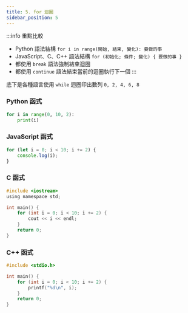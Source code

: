 ```yaml
---
title: 5. for 迴圈
sidebar_position: 5
---
```


:::info 重點比較
- Python 語法結構 `for i in range(開始, 結束, 變化): 要做的事`
- JavaScript、C、C++ 語法結構 `for (初始化; 條件; 變化) { 要做的事 }`
- 都使用 `break` 語法強制結束迴圈
- 都使用 `continue` 語法結束當前的迴圈執行下一個
:::

底下是各種語言使用 `while` 迴圈印出數列 `0, 2, 4, 6, 8`

### Python 函式

```python
for i in range(0, 10, 2):
    print(i)
```

### JavaScript 函式

```javascript
for (let i = 0; i < 10; i += 2) {
    console.log(i);
}
```

### C 函式

```c
#include <iostream>
using namespace std;

int main() {
    for (int i = 0; i < 10; i += 2) {
        cout << i << endl;
    }
    return 0;
}
```

### C++ 函式

```cpp
#include <stdio.h>

int main() {
    for (int i = 0; i < 10; i += 2) {
        printf("%d\n", i);
    }
    return 0;
}
```